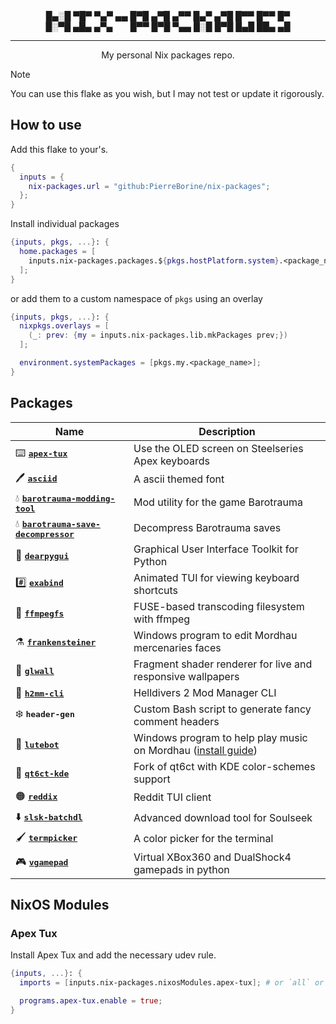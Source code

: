 <div align="center">
█▄░█ ▀█▀ ▀▄▀ ▄▄ █▀█ ▄▀█ ▄▀▀ █▄▀ ▄▀█ █▀▀ █▀▀ █▀<br>
█░▀█ ▄█▄ ▄▀▄ ⠀⠀ █▀▀ █▀█ ▀▄▄ █░█ █▀█ █▄█ ██▄ ▄█

---

My personal Nix packages repo.
</div>

> [!NOTE]
> You can use this flake as you wish, but I may not test or update it rigorously.

## How to use
Add this flake to your's.
```Nix
{
  inputs = {
    nix-packages.url = "github:PierreBorine/nix-packages";
  };
}
```
Install individual packages
```Nix
{inputs, pkgs, ...}: {
  home.packages = [
    inputs.nix-packages.packages.${pkgs.hostPlatform.system}.<package_name>
  ];
}
```
or add them to a custom namespace of `pkgs` using an overlay
```Nix
{inputs, pkgs, ...}: {
  nixpkgs.overlays = [
    (_: prev: {my = inputs.nix-packages.lib.mkPackages prev;})
  ];

  environment.systemPackages = [pkgs.my.<package_name>];
}
```

## Packages
| Name                                                                                            | Description                                                 |
|-------------------------------------------------------------------------------------------------|-------------------------------------------------------------|
| ⌨️ <kbd><a href="https://github.com/not-jan/apex-tux"><b>apex-tux</b></a></kbd>                 | Use the OLED screen on Steelseries Apex keyboards           |
| 🖊️ <kbd><a href="https://www.dafont.com/asciid.font"><b>asciid</b></a></kbd>                    | A ascii themed font                                         |
| 💧 <kbd><a href="https://github.com/themanyfaceddemon/Barotrauma_Modding_Tool"><b>barotrauma-modding-tool</b></a></kbd> | Mod utility for the game Barotrauma |
| 💧 <kbd><a href="https://github.com/Jlobblet/Barotrauma-Save-Decompressor"><b>barotrauma-save-decompressor</b></a></kbd>| Decompress Barotrauma saves         |
| 🔧 <kbd><a href="https://github.com/hoffstadt/DearPyGui"><b>dearpygui</b></a></kbd>             | Graphical User Interface Toolkit for Python                 |
| #️⃣  <kbd><a href="https://github.com/junkdog/exabind"><b>exabind</b></a></kbd>                   | Animated TUI for viewing keyboard shortcuts                 |
| 💽 <kbd><a href="https://github.com/nschlia/ffmpegfs"><b>ffmpegfs</b></a></kbd>                 | FUSE-based transcoding filesystem with ffmpeg               |
| ⚗️ <kbd><a href="https://github.com/Dealman/Frankensteiner"><b>frankensteiner</b></a></kbd>     | Windows program to edit Mordhau mercenaries faces           |
| 💫 <kbd><a href="https://github.com/ikz87/GLWall"><b>glwall</b></a></kbd>                       | Fragment shader renderer for live and responsive wallpapers |
| 🧨 <kbd><a href="https://github.com/v4n00/h2mm-cli"><b>h2mm-cli</b></a></kbd>                   | Helldivers 2 Mod Manager CLI                                |
| ❄️ <kbd><b>header-gen</b></kbd>                                                                 | Custom Bash script to generate fancy comment headers        |
| 🎸 <kbd><a href="https://github.com/Dimencia/LuteBot3"><b>lutebot</b></a></kbd>                 | Windows program to help play music on Mordhau ([install guide](https://github.com/PierreBorine/nix-packages/tree/master/pkgs/lutebot/README.md))|
| 🧠 <kbd><a href="https://github.com/ilya-fedin/qt6ct"><b>qt6ct-kde</b></a></kbd>                | Fork of qt6ct with KDE color-schemes support                |
| 🟠 <kbd><a href="https://github.com/ck-zhang/reddix"><b>reddix</b></a></kbd>                    | Reddit TUI client                                           |
| ⬇️ <kbd><a href="https://github.com/fiso64/slsk-batchdl"><b>slsk-batchdl</b></a></kbd>          | Advanced download tool for Soulseek                         |
| 🖌️ <kbd><a href="https://github.com/ChausseBenjamin/termpicker"><b>termpicker</b></a></kbd>     | A color picker for the terminal                             |
| 🎮 <kbd><a href="https://pypi.org/project/vgamepad"><b>vgamepad</b></a></kbd>                   | Virtual XBox360 and DualShock4 gamepads in python           |

## NixOS Modules

### Apex Tux
Install Apex Tux and add the necessary udev rule.
```Nix
{inputs, ...}: {
  imports = [inputs.nix-packages.nixosModules.apex-tux]; # or `all` or `default`

  programs.apex-tux.enable = true;
}
```
